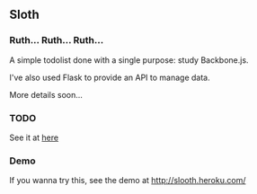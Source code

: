## Sloth
### Ruth... Ruth... Ruth...

A simple todolist done with a single purpose: study Backbone.js.

I've also used Flask to provide an API to manage data.

More details soon...

### TODO

See it at [here](http://github.com/vitoravelino/sloth/issues)

### Demo

If you wanna try this, see the demo at http://slooth.heroku.com/